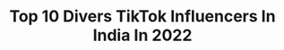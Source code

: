 ---
title: Top 10 Divers TikTok Influencers In India In 2022
description: >-
  Find top divers TikTok influencers in India in 2022. Most popular hashtags: #fyp #tiktok #foryou #tiktokindia.
platform: TikTok
hits: 30
text_top: See the most popular TikTok profiles on inBeat.
text_bottom: Our database has 30 TikTok influencers like this in India for you to contact.
profiles:
  - username: "gaurav_r_1995"
    fullname: >-
      gaurav_r_1995
    bio: >-
      National medalist Indian diver Deputy chief ticket inspector (W. R) 
    location: "India"
    followers: 13900
    engagement: 505
    commentsToLikes: 0.011365
    id: ckbkth4unog7q0j23g48tlw64
    verified: false
    hashtags: "#gymnastics, #somersaultchallenge, #acrobatics, #indiandivers"
  - username: "trulynomadly"
    fullname: >-
      Sharanya Iyer
    bio: >-
      Solo Traveler. Here for all things travel & pop culture! Instagram @trulynomadly
    location: "India"
    followers: 42800
    engagement: 495
    commentsToLikes: 0.038447
    id: ck9dwvkxzqqyx0j78k5ragb0q
    verified: false
    hashtags: "#fyp, #tiktokkerala, #indiatiktok, #india"
  - username: "akash__nagare"
    fullname: >-
      brand is brand👑491
    bio: >-
      देवा ग्रुप ड्रायव्हर संघटना महा,राज्य. only drivers491 brand is brand👑vanjari👑
    location: "India"
    followers: 489900
    engagement: 1319
    commentsToLikes: 0.011027
    id: cka7r2a9ad9b10i782p1mzr94
    verified: false
    hashtags: "#foyou, #dosti, #maxx, #brand"
  - username: "anjali.raghav"
    fullname: >-
      anjali raghav
    bio: >-
      Official Account - Anjali Raghav Follow me in insta @anjaliraghavonline
    location: "India"
    followers: 1900000
    engagement: 959
    commentsToLikes: 0.005310
    id: cka87pkzd7urf0i782ugq9fig
    verified: false
    hashtags: "#mharatv, #anjaliraghav, #dilersinghkharakiya, #lovemarraigesong"
  - username: "ramshidhshaz"
    fullname: >-
      RAmshidh ShAz
    bio: >-
      A D H O G Z Jai Guru Holidays 🐈 Cat Lover 🐈
    location: "India"
    followers: 38800
    engagement: 1633
    commentsToLikes: 0.006721
    id: cka7vgmsfw4df0i78t3mbguz7
    verified: false
    hashtags: "#buskerala, #driver, #lockdown, #traveller"
  - username: "mr.kanaiya9918"
    fullname: >-
      Mr.kanaiya
    bio: >-
      કનૈયા ટૂર & ટ્રાવેલ્સ kanaiya tour & travels
    location: "India"
    followers: 3416
    engagement: 1502
    commentsToLikes: 0.004885
    id: ckae1deouo7og0i786n67bz9l
    verified: false
    hashtags: "#dwarka, #jaymurlidhar, #drivers, #mungfali"
  - username: "speedlinetravelsofficial"
    fullname: >-
      SPEEDLINE Travels
    bio: >-
      Travels, Garage, workshop മ്മടെ support എല്ലാര്‍ക്കും ഉണ്ട്ട്ടാ
    location: "India"
    followers: 11600
    engagement: 1207
    commentsToLikes: 0.005455
    id: ckb0kbnotb7ao0j23kob7oito
    verified: false
    hashtags: "#trending, #tiktok2020, #tiktok, #foryou"
  - username: "villanlava"
    fullname: >-
      Vinod
    bio: >-
      Pulser220♥️Lover 
    location: "India"
    followers: 8369
    engagement: 1198
    commentsToLikes: 0.002521
    id: cka84sxexvg820i78pswuxtjm
    verified: false
    hashtags: "#bolerolove, #savemodification, #drivers, #bikelovers"
  - username: "sachusingh_"
    fullname: >-
      Sachu singh 
    bio: >-
      Halke me le raa dikhe 🔥💪🏻 Instagram:- thesachusingh ❤️ #sachusingh #teamsachu
    location: "India"
    followers: 314600
    engagement: 876
    commentsToLikes: 0.007090
    id: ckbblgdfk9oo90j23i9nmtxgo
    verified: false
    hashtags: "#viral, #haryanvi, #swagstepchallenge, #goa"
  - username: "royaladda11"
    fullname: >-
      divesh💎
    bio: >-
      subscribe YouTube for gorw your account
    location: "India"
    followers: 124026
    engagement: 703
    commentsToLikes: 0.004170
    id: cka0urae2viza0i78xe045evq
    verified: false
    hashtags: "#india, #moment, #action, #proud"
---